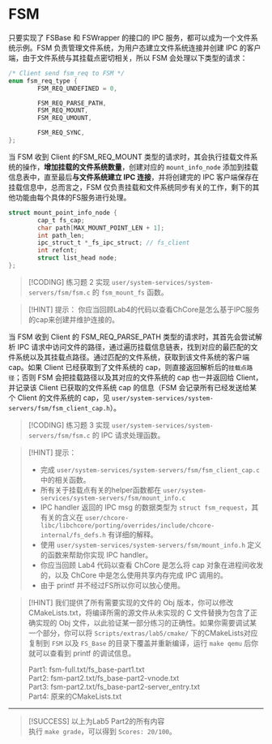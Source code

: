 # FSM

<!-- toc -->

只要实现了 FSBase 和 FSWrapper 的接口的 IPC 服务，都可以成为一个文件系统示例。FSM 负责管理文件系统，为用户态建立文件系统连接并创建 IPC 的客户端，由于文件系统与其挂载点密切相关，所以 FSM 会处理以下类型的请求：

```C
/* Client send fsm_req to FSM */
enum fsm_req_type {
        FSM_REQ_UNDEFINED = 0,

        FSM_REQ_PARSE_PATH,
        FSM_REQ_MOUNT,
        FSM_REQ_UMOUNT,

        FSM_REQ_SYNC,
};
```

当 FSM 收到 Client 的FSM_REQ_MOUNT 类型的请求时，其会执行挂载文件系统的操作，**增加挂载的文件系统数量**，创建对应的 `mount_info_node` 添加到挂载信息表中，直至最后**与文件系统建立 IPC 连接**，并将创建完的 IPC 客户端保存在挂载信息中，总而言之，FSM 仅负责挂载和文件系统同步有关的工作，剩下的其他功能由每个具体的FS服务进行处理。

```c
struct mount_point_info_node {
        cap_t fs_cap;
        char path[MAX_MOUNT_POINT_LEN + 1];
        int path_len;
        ipc_struct_t *_fs_ipc_struct; // fs_client
        int refcnt;
        struct list_head node;
};

```

> [!CODING] 练习题 2
> 实现 `user/system-services/system-servers/fsm/fsm.c` 的 `fsm_mount_fs` 函数。


> [!HINT] 提示：
> 你应当回顾Lab4的代码以查看ChCore是怎么基于IPC服务的cap来创建并维护连接的。

当 FSM 收到 Client 的 FSM_REQ_PARSE_PATH 类型的请求时，其首先会尝试解析 IPC 请求中访问文件的路径，通过遍历挂载信息链表，找到对应的最匹配的文件系统以及其挂载点路径。通过匹配的文件系统，获取到该文件系统的客户端 cap。如果 Client 已经获取到了文件系统的 cap，则直接返回解析后的`挂载点路径`；否则 FSM 会把挂载路径以及其对应的文件系统的 cap 也一并返回给 Client，并记录该 Client 已获取的文件系统 cap 的信息（FSM 会记录所有已经发送给某个 Client 的文件系统的 cap，见 `user/system-services/system-servers/fsm/fsm_client_cap.h`）。

> [!CODING] 练习题 3
> 实现 `user/system-services/system-servers/fsm/fsm.c` 的 IPC 请求处理函数。


> [!HINT] 提示：
>   * 完成 `user/system-services/system-servers/fsm/fsm_client_cap.c` 中的相关函数。
>   * 所有关于挂载点有关的helper函数都在 `user/system-services/system-servers/fsm/mount_info.c`
>   * IPC handler 返回的 IPC msg 的数据类型为 `struct fsm_request`，其有关的含义在 `user/chcore-libc/libchcore/porting/overrides/include/chcore-internal/fs_defs.h` 有详细的解释。
>   * 使用 `user/system-services/system-servers/fsm/mount_info.h` 定义的函数来帮助你实现 IPC handler。
>   * 你应当回顾 Lab4 代码以查看 ChCore 是怎么将 cap 对象在进程间收发的，以及 ChCore 中是怎么使用共享内存完成 IPC 调用的。
>   * 由于 printf 并不经过FS所以你可以放心使用。


> [!HINT]
> 我们提供了所有需要实现的文件的 Obj 版本，你可以修改 CMakeLists.txt，将编译所需的源文件从未实现的 C 文件替换为包含了正确实现的 Obj 文件，以此验证某一部分练习的正确性。如果你需要调试某一个部分，你可以将 `Scripts/extras/lab5/cmake/` 下的CMakeLists对应复制到 `FSM` 以及 `FS_Base` 的目录下覆盖并重新编译，运行 `make qemu` 后你就可以查看到 printf 的调试信息。
> 
> Part1: fsm-full.txt/fs_base-part1.txt  
> Part2: fsm-part2.txt/fs_base-part2-vnode.txt  
> Part3: fsm-part2.txt/fs_base-part2-server_entry.txt  
> Part4: 原来的CMakeLists.txt

---

> [!SUCCESS]
> 以上为Lab5 Part2的所有内容  
> 执行 `make grade`，可以得到 `Scores: 20/100`。

